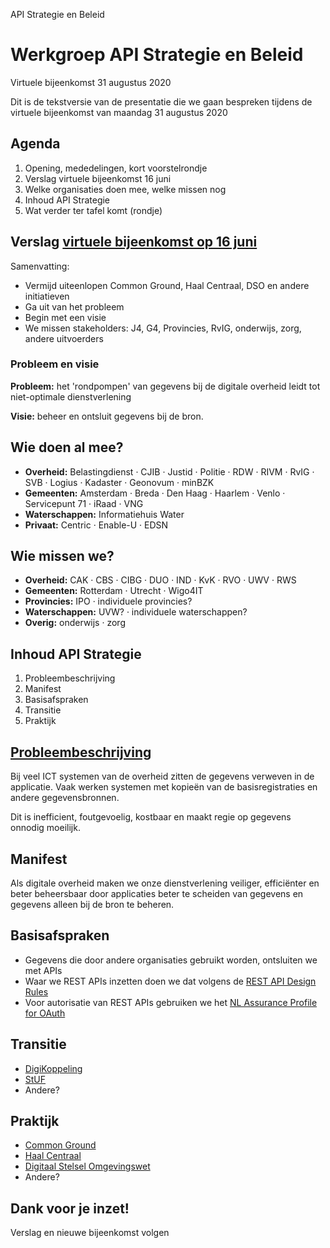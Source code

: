 API Strategie en Beleid

# Werkgroep API Strategie en Beleid

Virtuele bijeenkomst 31 augustus 2020

Dit is de tekstversie van de presentatie die we gaan bespreken tijdens de virtuele bijeenkomst van maandag 31 augustus 2020

## Agenda

1.  Opening, mededelingen, kort voorstelrondje
2.  Verslag virtuele bijeenkomst 16 juni
3.  Welke organisaties doen mee, welke missen nog
4.  Inhoud API Strategie
5.  Wat verder ter tafel komt (rondje)

## Verslag [virtuele bijeenkomst op 16 juni](https://github.com/Geonovum/KP-APIs/blob/master/Werkgroep%20Communicatie%20en%20Beleid/Verslagen/verslag-virtuele-bijeenkomst-api-strategie-en-beleid-20200616.md)

Samenvatting:
-   Vermijd uiteenlopen Common Ground, Haal Centraal, DSO en andere initiatieven
-   Ga uit van het probleem
-   Begin met een visie
-   We missen stakeholders: J4, G4, Provincies, RvIG, onderwijs, zorg, andere uitvoerders

### Probleem en visie

**Probleem:** het 'rondpompen' van gegevens bij de digitale overheid leidt tot niet-optimale dienstverlening

**Visie:** beheer en ontsluit gegevens bij de bron.

## Wie doen al mee?

-   **Overheid:** Belastingdienst · CJIB · Justid · Politie · RDW · RIVM · RvIG · SVB · Logius · Kadaster · Geonovum · minBZK
-   **Gemeenten:** Amsterdam · Breda · Den Haag · Haarlem · Venlo · Servicepunt 71 · iRaad · VNG
-   **Waterschappen:** Informatiehuis Water
-   **Privaat:** Centric · Enable-U · EDSN

## Wie missen we?

-   **Overheid:** CAK · CBS · CIBG · DUO · IND · KvK · RVO · UWV · RWS
-   **Gemeenten:** Rotterdam · Utrecht · Wigo4IT
-   **Provincies:** IPO · individuele provincies?
-   **Waterschappen:** UVW? · individuele waterschappen?
-   **Overig:** onderwijs · zorg

## Inhoud API Strategie

1.  Probleembeschrijving
2.  Manifest
3.  Basisafspraken
4.  Transitie
5.  Praktijk

## [Probleembeschrijving](https://docs.geostandaarden.nl/api/API-Strategie/#de-digitale-overheid-heeft-een-probleem)

Bij veel ICT systemen van de overheid zitten de gegevens verweven in de applicatie. Vaak werken systemen met kopieën van de basisregistraties en andere gegevensbronnen.

Dit is inefficient, foutgevoelig, kostbaar en maakt regie op gegevens onnodig moeilijk.

## Manifest

Als digitale overheid maken we onze dienstverlening veiliger, efficiënter en beter beheersbaar door applicaties beter te scheiden van gegevens en gegevens alleen bij de bron te beheren.

## Basisafspraken

-   Gegevens die door andere organisaties gebruikt worden, ontsluiten we met APIs
-   Waar we REST APIs inzetten doen we dat volgens de [REST API Design Rules](https://geonovum.github.io/API-Designrules/)
-   Voor autorisatie van REST APIs gebruiken we het [NL Assurance Profile for OAuth](https://docs.geostandaarden.nl/api/oauth/)

## Transitie

-   [DigiKoppeling](https://www.logius.nl/diensten/digikoppeling)
-   [StUF](https://www.gemmaonline.nl/index.php/StUF_Berichtenstandaard)
-   Andere?

## Praktijk

-   [Common Ground](https://commonground.nl)
-   [Haal Centraal](https://www.vngrealisatie.nl/producten/haal-centraal)
-   [Digitaal Stelsel Omgevingswet](https://www.omgevingswetportaal.nl/wet-en-regelgeving/dso)
-   Andere?

## Dank voor je inzet!

Verslag en nieuwe bijeenkomst volgen

